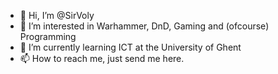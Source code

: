- 👋 Hi, I’m @SirVoly 
- 👀 I’m interested in Warhammer, DnD, Gaming and (ofcourse) Programming
- 🌱 I’m currently learning ICT at the University of Ghent
- 📫 How to reach me, just send me here.

<!---
SirVoly/SirVoly is a ✨ special ✨ repository because its `README.md` (this file) appears on your GitHub profile.
You can click the Preview link to take a look at your changes.
--->
